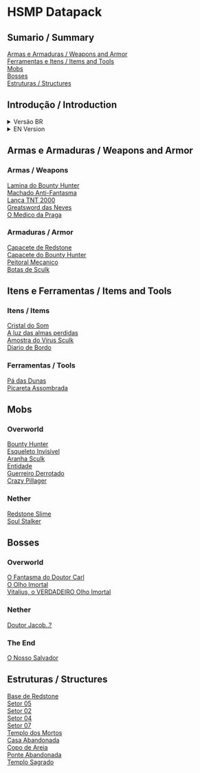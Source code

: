 # HSMP Datapack

## Sumario / Summary

[Armas e Armaduras / Weapons and Armor]()</br>
[Ferramentas e Itens / Items and Tools]()</br>
[Mobs]()</br>
[Bosses]()</br>
[Estruturas / Structures]()</br>


## Introdução / Introduction

<details closed>
    <summary>Versão BR</summary>
    <ul>
        <li>Esse repositorio tem como objetivo armazenar um datapack criado para um servidor SMP no qual participo atualmente</li>
        <li>Criei esse repositorio tanto para armazenar codigos feitos no datapack, como tambem para ajudar pessoas caso queiram criar um tambem</li>
        <li>O datapack se encontra na versão 1.20 do Minecraft, e durante a criação desse repositorio, essa é a versão mais atual do jogo</li>
        <li>O datapack conta com diversas estruturas, entidades novas, e ainda uma pequena lore para dar mais suspense e aventura durante a sua jornada no minecraft</li>
        <li>Alem disso, o datapack conta com armas e ferramentas poderosas, que vão lhe ajudar a enfrentar as novas entidades do datapack</li>
        <li>O datapack tambem conta com uma textura adicional que adiciona novos visuais para as novas armas do datapack, diferenciando elas das armas padrões do jogo</li>
    </ul>
</details>

<details closed>
    <summary>EN Version</summary>
    <ul>
        <li>This repository aims to store a datapack created for an SMP server in which I currently participate</li>
        <li>I created this repository both to store codes made in the datapack, and also to help people if they want to create one too</li>
        <li>The datapack is in Minecraft version 1.20, and at the time of creation of this repository, this is the most current version of the game</li>
        <li>The datapack has several structures, new entities, and even a little lore to give more suspense and adventure during your minecraft journey</li>
        <li>In addition, the datapack has powerful weapons and tools that will help you face the new datapack entities</li>
        <li>The datapack also has an additional texture that adds new looks to the new weapons in the datapack, differentiating them from the standard weapons in the game</li>
    </ul>
</details>

## Armas e Armaduras / Weapons and Armor

### Armas / Weapons
[Lamina do Bounty Hunter]()</br>
[Machado Anti-Fantasma]()</br>
[Lança TNT 2000]()</br>
[Greatsword das Neves]()</br>
[O Medico da Praga]()</br>

### Armaduras / Armor
[Capacete de Redstone]()</br>
[Capacete do Bounty Hunter]()</br>
[Peitoral Mecanico]()</br>
[Botas de Sculk]()</br>

## Itens e Ferramentas / Items and Tools

### Itens / Items
[Cristal do Som]()</br>
[A luz das almas perdidas]()</br>
[Amostra do Virus Sculk]()</br>
[Diario de Bordo]()</br>

### Ferramentas / Tools
[Pá das Dunas]()</br>
[Picareta Assombrada]()</br>

## Mobs

### Overworld</br>
[Bounty Hunter]()</br>
[Esqueleto Invisivel]()</br>
[Aranha Sculk]()</br>
[Entidade]()</br>
[Guerreiro Derrotado]()</br>
[Crazy Pillager]()</br>

### Nether
[Redstone Slime]()</br>
[Soul Stalker]()</br>

## Bosses

### Overworld
[O Fantasma do Doutor Carl]()</br>
[O Olho Imortal]()</br>
[Vitalius, o VERDADEIRO Olho Imortal]()</br>

### Nether
[Doutor Jacob..?]()</br>

### The End
[O Nosso Salvador]()</br>

## Estruturas / Structures
[Base de Redstone]()</br>
[Setor 05]()</br>
[Setor 02]()</br>
[Setor 04]()</br>
[Setor 07]()</br>
[Templo dos Mortos]()</br>
[Casa Abandonada]()</br>
[Copo de Areia]()</br>
[Ponte Abandonada]()</br>
[Templo Sagrado]()</br>
